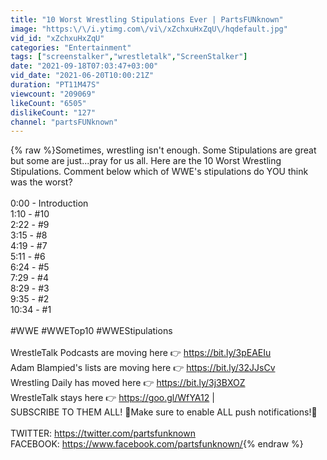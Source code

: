 ```yaml
---
title: "10 Worst Wrestling Stipulations Ever | PartsFUNknown"
image: "https:\/\/i.ytimg.com\/vi\/xZchxuHxZqU\/hqdefault.jpg"
vid_id: "xZchxuHxZqU"
categories: "Entertainment"
tags: ["screenstalker","wrestletalk","ScreenStalker"]
date: "2021-09-18T07:03:47+03:00"
vid_date: "2021-06-20T10:00:21Z"
duration: "PT11M47S"
viewcount: "209069"
likeCount: "6505"
dislikeCount: "127"
channel: "partsFUNknown"
---
```

{% raw %}Sometimes, wrestling isn't enough. Some Stipulations are great but some are just...pray for us all. Here are the 10 Worst Wrestling Stipulations. Comment below which of WWE's stipulations do YOU think was the worst?<br /><br />0:00 - Introduction<br />1:10 - #10<br />2:22 - #9<br />3:15 - #8<br />4:19 - #7<br />5:11 - #6<br />6:24 - #5<br />7:29 - #4<br />8:29 - #3<br />9:35 - #2<br />10:34 - #1<br /><br />#WWE #WWETop10 #WWEStipulations<br /><br />WrestleTalk Podcasts are moving here 👉  <a rel="nofollow" target="blank" href="https://bit.ly/3pEAEIu">https://bit.ly/3pEAEIu</a><br />Adam Blampied's lists are moving here 👉 <a rel="nofollow" target="blank" href="https://bit.ly/32JJsCv">https://bit.ly/32JJsCv</a><br />Wrestling Daily has moved here 👉 <a rel="nofollow" target="blank" href="https://bit.ly/3j3BXOZ">https://bit.ly/3j3BXOZ</a><br />WrestleTalk stays here 👉 <a rel="nofollow" target="blank" href="https://goo.gl/WfYA12">https://goo.gl/WfYA12</a> |<br />SUBSCRIBE TO THEM ALL! 🔔Make sure to enable ALL push notifications!🔔<br /><br />TWITTER: <a rel="nofollow" target="blank" href="https://twitter.com/partsfunknown">https://twitter.com/partsfunknown</a><br />FACEBOOK: <a rel="nofollow" target="blank" href="https://www.facebook.com/partsfunknown/">https://www.facebook.com/partsfunknown/</a>{% endraw %}
